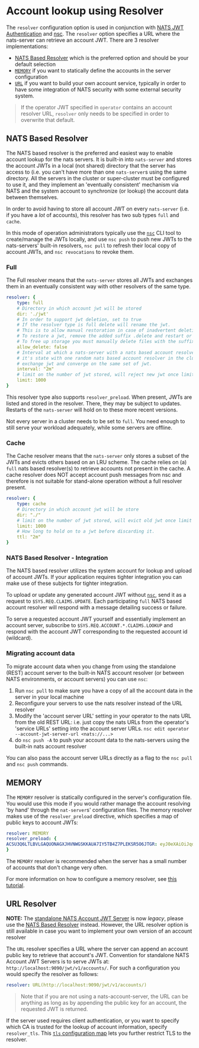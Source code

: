 # Account lookup using Resolver

The `resolver` configuration option is used in conjunction with [NATS JWT Authentication](./) and [nsc](../../../../using-nats/nats-tools/nsc/). The `resolver` option specifies a URL where the nats-server can retrieve an account JWT. There are 3 resolver implementations:

* [NATS Based Resolver](resolver.md#nats-based-resolver) which is the preferred option and should be your default selection
* [`MEMORY`](resolver.md#memory) if you want to statically define the accounts in the server configuration
* [`URL`](resolver.md#url-Resolver) if you want to build your own account service, typically in order to have some integration of NATS security with some external security system.

> If the operator JWT specified in `operator` contains an account resolver URL, `resolver` only needs to be specified in order to overwrite that default.

## NATS Based Resolver

The NATS based resolver is the preferred and easiest way to enable account lookup for the nats servers. It is built-in into `nats-server` and stores the account JWTs in a local (not shared) directory that the server has access to (i.e. you can't have more than one `nats-server`s using the same directory. All the servers in the cluster or super-cluster must be configured to use it, and they implement an 'eventually consistent' mechanism via NATS and the system account to synchronize (or lookup) the account data between themselves.

In order to avoid having to store all account JWT on every `nats-server` (i.e. if you have a _lot_ of accounts), this resolver has two sub types `full` and `cache`.

In this mode of operation administrators typically use the [`nsc`](../../../../using-nats/nats-tools/nsc/) CLI tool to create/manage the JWTs locally, and use `nsc push` to push new JWTs to the nats-servers' built-in resolvers, `nsc pull` to refresh their local copy of account JWTs, and `nsc revocations` to revoke them.

### Full

The Full resolver means that the `nats-server` stores all JWTs and exchanges them in an eventually consistent way with other resolvers of the same type.

```yaml
resolver: {
    type: full
    # Directory in which account jwt will be stored
    dir: './jwt'
    # In order to support jwt deletion, set to true
    # If the resolver type is full delete will rename the jwt.
    # This is to allow manual restoration in case of inadvertent deletion.
    # To restore a jwt, remove the added suffix .delete and restart or send a reload signal.
    # To free up storage you must manually delete files with the suffix .delete.
    allow_delete: false
    # Interval at which a nats-server with a nats based account resolver will compare
    # it's state with one random nats based account resolver in the cluster and if needed,
    # exchange jwt and converge on the same set of jwt.
    interval: "2m"
    # limit on the number of jwt stored, will reject new jwt once limit is hit.
    limit: 1000
}
```
 
This resolver type also supports `resolver_preload`. When present, JWTs are listed and stored in the resolver. There, they may be subject to updates. Restarts of the `nats-server` will hold on to these more recent versions.

Not every server in a cluster needs to be set to `full`. You need enough to still serve your workload adequately, while some servers are offline.
 
### Cache

The Cache resolver means that the `nats-server` only stores a subset of the JWTs and evicts others based on an LRU scheme. 
The cache relies on (a) `full` nats based resolver(s) to retrieve accounts not present in the cache. A cache resolver does NOT accept account push messages from nsc and therefore is not suitable for stand-alone operation without a full resolver present. 

```yaml
resolver: {
    type: cache
    # Directory in which account jwt will be store
    dir: "./"
    # limit on the number of jwt stored, will evict old jwt once limit is hit.
    limit: 1000
    # How long to hold on to a jwt before discarding it. 
    ttl: "2m"
}
```

### NATS Based Resolver - Integration

The NATS based resolver utilizes the system account for lookup and upload of account JWTs. If your application requires tighter integration you can make use of these subjects for tighter integration.

To upload or update any generated account JWT without [`nsc`](../../../../using-nats/nats-tools/nsc/), send it as a request to `$SYS.REQ.CLAIMS.UPDATE`. Each participating `full` NATS based account resolver will respond with a message detailing success or failure.

To serve a requested account JWT yourself and essentially implement an account server, subscribe to `$SYS.REQ.ACCOUNT.*.CLAIMS.LOOKUP` and respond with the account JWT corresponding to the requested account id (wildcard).

### Migrating account data

To migrate account data when you change from using the standalone (REST) account server to the built-in NATS account resolver (or between NATS environments, or account servers) you can use `nsc`:

1. Run `nsc pull` to make sure you have a copy of all the account data in the server in your local machine
2. Reconfigure your servers to use the nats resolver instead of the URL resolver
3. Modify the 'account server URL' setting in your operator to the nats URL from the old REST URL: i.e. just copy the nats URLs from the operator's 'service URLs' setting into the account server URLs. `nsc edit operator --account-jwt-server-url <nats://...>`
4. do `nsc push -A` to push your account data to the nats-servers using the built-in nats account resolver

You can also pass the account server URLs directly as a flag to the `nsc pull` and `nsc push` commands.

## MEMORY

The `MEMORY` resolver is statically configured in the server's configuration file. You would use this mode if you would rather manage the account resolving 'by hand' through the `nat-server`s' configuration files. The memory resolver makes use of the `resolver_preload` directive, which specifies a map of public keys to account JWTs:

```yaml
resolver: MEMORY
resolver_preload: {
ACSU3Q6LTLBVLGAQUONAGXJHVNWGSKKAUA7IY5TB4Z7PLEKSR5O6JTGR: eyJ0eXAiOiJqd3QiLCJhbGciOiJlZDI1NTE5In0.eyJqdGkiOiJPRFhJSVI2Wlg1Q1AzMlFJTFczWFBENEtTSDYzUFNNSEZHUkpaT05DR1RLVVBISlRLQ0JBIiwiaWF0IjoxNTU2NjU1Njk0LCJpc3MiOiJPRFdaSjJLQVBGNzZXT1dNUENKRjZCWTRRSVBMVFVJWTRKSUJMVTRLM1lERzNHSElXQlZXQkhVWiIsIm5hbWUiOiJBIiwic3ViIjoiQUNTVTNRNkxUTEJWTEdBUVVPTkFHWEpIVk5XR1NLS0FVQTdJWTVUQjRaN1BMRUtTUjVPNkpUR1IiLCJ0eXBlIjoiYWNjb3VudCIsIm5hdHMiOnsibGltaXRzIjp7InN1YnMiOi0xLCJjb25uIjotMSwibGVhZiI6LTEsImltcG9ydHMiOi0xLCJleHBvcnRzIjotMSwiZGF0YSI6LTEsInBheWxvYWQiOi0xLCJ3aWxkY2FyZHMiOnRydWV9fX0._WW5C1triCh8a4jhyBxEZZP8RJ17pINS8qLzz-01o6zbz1uZfTOJGvwSTS6Yv2_849B9iUXSd-8kp1iMXHdoBA
}
```

The `MEMORY` resolver is recommended when the server has a small number of accounts that don't change very often.

For more information on how to configure a memory resolver, see [this tutorial](mem\_resolver.md).

## URL Resolver

**NOTE:** The [standalone NATS Account JWT Server](https://nats-io.gitbook.io/legacy-nats-docs/nats-account-server) is now _legacy_, please use the [NATS Based Resolver](resolver.md#nats-based-resolver) instead. However, the URL resolver option is still available in case you want to implement your own version of an account resolver

The `URL` resolver specifies a URL where the server can append an account public key to retrieve that account's JWT. Convention for standalone NATS Account JWT Servers is to serve JWTs at: `http://localhost:9090/jwt/v1/accounts/`. For such a configuration you would specify the resolver as follows:

```yaml
resolver: URL(http://localhost:9090/jwt/v1/accounts/)
```

> Note that if you are not using a nats-account-server, the URL can be anything as long as by appending the public key for an account, the requested JWT is returned.

If the server used requires client authentication, or you want to specify which CA is trusted for the lookup of account information, specify `resolver_tls`. This [`tls` configuration map](../tls.md) lets you further restrict TLS to the resolver.
